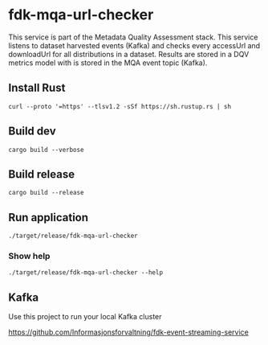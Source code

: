 # fdk-mqa-url-checker

This service is part of the Metadata Quality Assessment stack. This service listens to dataset harvested events (Kafka) and 
checks every accessUrl and downloadUrl for all distributions in a dataset. Results are stored in a DQV metrics model with is
stored in the MQA event topic (Kafka).

## Install Rust
`curl --proto '=https' --tlsv1.2 -sSf https://sh.rustup.rs | sh`

## Build dev
`cargo build --verbose`

## Build release
`cargo build --release`

## Run application
`./target/release/fdk-mqa-url-checker`

### Show help
`./target/release/fdk-mqa-url-checker --help`


## Kafka
Use this project to run your local Kafka cluster 

https://github.com/Informasjonsforvaltning/fdk-event-streaming-service
